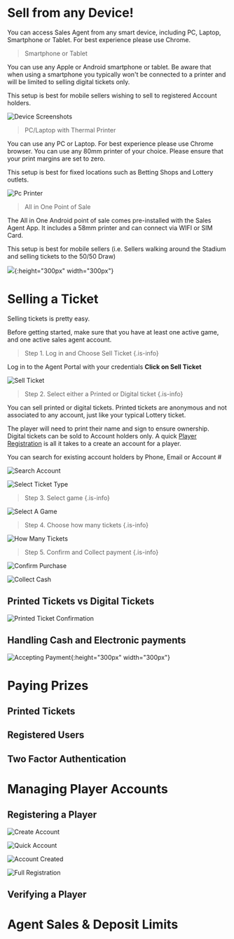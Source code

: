 <!-- TITLE: Retail Sales Agents Guide -->
<!-- SUBTITLE: A complete guide to selling tickets and paying prizes -->


# 	Sell from any Device!

You can access Sales Agent from any smart device, including PC, Laptop, Smartphone or Tablet.
For best experience please use Chrome.

> Smartphone or Tablet

You can use any Apple or Android smartphone or tablet.
Be aware that when using a smartphone you typically won't be connected to a printer and will be limited to selling digital tickets only.

This setup is best for mobile sellers wishing to sell to registered Account holders.

![Device Screenshots](/uploads/device-screenshots.png)



> PC/Laptop with Thermal Printer

You can use any PC or Laptop. For best experience please use Chrome browser.
You can use any 80mm printer of your choice. 
Please ensure that your print margins are set to zero.

This setup is best for fixed locations such as Betting Shops and Lottery outlets.

![Pc Printer](/uploads/pc-printer.png "Pc Printer")

> All in One Point of Sale 

The All in One Android point of sale comes pre-installed with the Sales Agent App.
It includes a 58mm printer and can connect via WIFI or SIM Card.

This setup is best for mobile sellers (i.e. Sellers walking around the Stadium and selling tickets to the 50/50 Draw)

![](/uploads/600-x-600.png){:height="300px" width="300px"}


# Selling a Ticket
Selling tickets is pretty easy.

Before getting started, make sure that you have at least one active game, and one active sales agent account. 

> Step 1. Log in and Choose Sell Ticket
{.is-info}

Log in to the Agent Portal with your credentials
**Click on Sell Ticket**

![Sell Ticket](/uploads/sell-ticket.png "Sell Ticket")

>Step 2. Select either a Printed or Digital ticket
{.is-info}

You can sell printed or digital tickets. 
Printed tickets are anonymous and not associated to any account, just like your typical Lottery ticket.

The player will need to print their name and sign to ensure ownership.
Digital tickets can be sold to Account holders only. A quick [Player Registration](/retail-sales-agents#registering-a-player) is all it takes to a create an account for a player.

You can search for existing account holders by Phone, Email or Account #

![Search Account](/uploads/search-account.png "Search Account")

![Select Ticket Type](/uploads/select-ticket-type.png "Select Ticket Type")


>Step 3. Select  game
{.is-info}

![Select A Game](/uploads/select-a-game.png "Select A Game")

>Step 4. Choose how many tickets
{.is-info}

![How Many Tickets](/uploads/how-many-tickets.png "How Many Tickets")

>Step 5. Confirm and Collect payment
{.is-info}

![Confirm Purchase](/uploads/confirm-purchase.png "Confirm Purchase")

![Collect Cash](/uploads/collect-cash.png "Collect Cash")

## Printed Tickets vs Digital Tickets

![Printed Ticket Confirmation](/uploads/printed-ticket-confirmation.png "Printed Ticket Confirmation")
## Handling Cash and Electronic payments

![Accepting Payment](/uploads/accepting-payment.png "Accepting Payment"){:height="300px" width="300px"}
# Paying Prizes
## Printed Tickets
## Registered Users
## Two Factor Authentication

# Managing Player Accounts
## Registering a Player

![Create Account](/uploads/create-account.png "Create Account")

![Quick Account](/uploads/quick-account.png "Quick Account")

![Account Created](/uploads/account-created.png "Account Created")

![Full Registration](/uploads/full-registration.png "Full Registration")

## Verifying a Player

# Agent Sales & Deposit Limits

